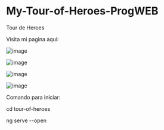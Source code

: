 # My-Tour-of-Heroes-ProgWEB
 Tour de Heroes

Visita mi pagina aqui: 

![image](https://user-images.githubusercontent.com/98183323/199435863-13462e5a-a8a4-49b1-8b43-ddd2d90b0615.png)

![image](https://user-images.githubusercontent.com/98183323/199435995-c653ddce-b964-4b1b-be15-4f49c656990d.png)

![image](https://user-images.githubusercontent.com/98183323/199436090-3b505c86-4509-4cbc-a01c-4d8a9aed5347.png)

![image](https://user-images.githubusercontent.com/98183323/199436223-48f8b02f-9799-4f3f-a9e5-92b71e24cb2d.png)


Comando para iniciar:

cd tour-of-heroes

ng serve --open
